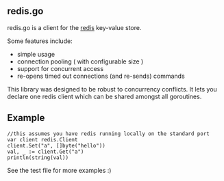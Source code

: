 ## redis.go

redis.go is a client for the [redis](http://github.com/antirez/redis) key-value store. 

Some features include:

* simple usage
* connection pooling ( with configurable size )
* support for concurrent access
* re-opens timed out connections (and re-sends) commands

This library was designed to be robust to concurrency conflicts. It lets you declare one redis client which can be shared amongst all goroutines.  

## Example

    //this assumes you have redis running locally on the standard port
    var client redis.Client
    client.Set("a", []byte("hello"))
    val, _ := client.Get("a")
    println(string(val))

See the test file for more examples :)

